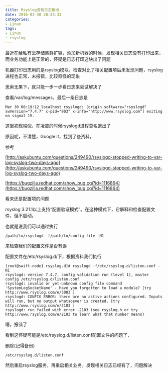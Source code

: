 ```yaml
---
title: Rsyslog没有日志输出
date: 2016-03-30 20:43:33
categories:
- Linux
tags:
- Linux
- rsyslog
---
```


最近在给私有云存储集群扩容，添加新机器的时候，发现相关日志没有打印出来，而业务功能上是正常的，怀疑是日志打印这块出了问题

机器打印日志用的是rsyslog模块，检查对比了相关配置项后未发现问题，rsyslog进程也正常，未报错，比较奇怪的现象

思索无果下，就只能一步一步看日志来尝试解决了

<!--more-->

查看/var/log/messages，最后一条日志是

	Mar 30 00:19:12 localhost rsyslogd: [origin software="rsyslogd" swVersion="7.4.7" x-pid="903" x-info="http://www.rsyslog.com"] exiting on signal 15.
    
这里初现端倪，在凌晨的时候rsyslogd进程莫名退出了

原因呢，不清楚，Google it，找到了些资料，

参考

[http://askubuntu.com/questions/249490/rsyslogd-stopped-writing-to-var-log-syslog-two-days-ago](http://askubuntu.com/questions/249490/rsyslogd-stopped-writing-to-var-log-syslog-two-days-ago)

[https://bugzilla.redhat.com/show_bug.cgi?id=1116864](https://bugzilla.redhat.com/show_bug.cgi?id=1116864)

看来还是配置项的问题

rsyslog 3.21.1以上支持“配置验证模式”。在这种模式下，它解释和检查配置文件，但不启动。

也就是说我们可以通过执行

	/path/to/rsyslogd -f/path/to/config-file -N1

来检查我们的配置文件是否有误

配置文件在/etc/rsyslog.d/下，根据资料我们执行

	[root@swift-node1 rsyslog.d]# rsyslogd -f/etc/rsyslog.d/listen.conf -N1
	rsyslogd: version 7.4.7, config validation run (level 1), master config /etc/rsyslog.d/listen.conf
	rsyslogd: invalid or yet-unknown config file command 'SystemLogSocketName' - have you forgotten to load a module? [try http://www.rsyslog.com/e/3003 ]
	rsyslogd: CONFIG ERROR: there are no active actions configured. Inputs will run, but no output whatsoever is created. [try http://www.rsyslog.com/e/2103 ]
	rsyslogd: run failed with error -2103 (see rsyslog.h or try http://www.rsyslog.com/e/2103 to learn what that number means)

嗯，报错了

看到这怀疑可能是/etc/rsyslog.d/listen.conf配置文件的问题了，

删除(记得备份)

	/etc/rsyslog.d/listen.conf

然后重启rsyslog服务，再重启相关业务，发现相关日志已经有了，问题解决

